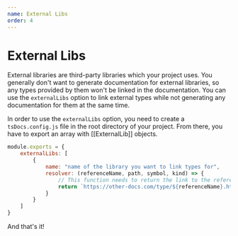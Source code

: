 ```yaml
---
name: External Libs
order: 4
---
```


# External Libs

External libraries are third-party libraries which your project uses. You generally don't want to generate documentation for external libraries, so any types provided by them won't be linked in the documentation. You can use the `externalLibs` option to link external types while not generating any documentation for them at the same time.

In order to use the `externalLibs` option, you need to create a `tsDocs.config.js` file in the root directory of your project. From there, you have to export an array with [[ExternalLib]] objects.

```js
module.exports = {
    externalLibs: [
        {
            name: "name of the library you want to link types for",
            resolver: (referenceName, path, symbol, kind) => {
                // This function needs to return the link to the reference
                return `https://other-docs.com/type/${referenceName}.html`;
            }
        }
    ]
}
```

And that's it!
